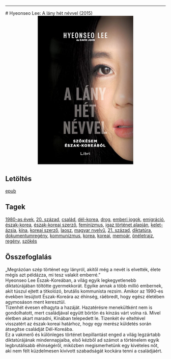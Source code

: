 <hr/>
# <a name="id_988">Hyeonseo Lee: A lány hét névvel (2015)</a>
<center><img src="https://github.com/BercziSandor/calibre_lib/raw/main/main/Hyeonseo%20Lee/A%20lany%20het%20nevvel%20%28988%29/cover.jpg" alt="cover" width="300"/></center>

## Letöltés
[epub](https://github.com/BercziSandor/calibre_lib/raw/main/main/Hyeonseo%20Lee/A%20lany%20het%20nevvel%20%28988%29/A%20lany%20het%20nevvel%20-%20Hyeonseo%20Lee.epub)

## Tagek
[1980-as évek](https://github.com/berczisandor/calibre_lib/blob/main/main/_tags/1980-as%20%c3%a9vek.md), [20. század](https://github.com/berczisandor/calibre_lib/blob/main/main/_tags/20.%20sz%c3%a1zad.md), [család](https://github.com/berczisandor/calibre_lib/blob/main/main/_tags/csal%c3%a1d.md), [dél-korea](https://github.com/berczisandor/calibre_lib/blob/main/main/_tags/d%c3%a9l-korea.md), [drog](https://github.com/berczisandor/calibre_lib/blob/main/main/_tags/drog.md), [emberi jogok](https://github.com/berczisandor/calibre_lib/blob/main/main/_tags/emberi%20jogok.md), [emigráció](https://github.com/berczisandor/calibre_lib/blob/main/main/_tags/emigr%c3%a1ci%c3%b3.md), [észak-korea](https://github.com/berczisandor/calibre_lib/blob/main/main/_tags/%c3%a9szak-korea.md), [észak-koreai szerző](https://github.com/berczisandor/calibre_lib/blob/main/main/_tags/%c3%a9szak-koreai%20szerz%c5%91.md), [feminizmus](https://github.com/berczisandor/calibre_lib/blob/main/main/_tags/feminizmus.md), [igaz történet alapján](https://github.com/berczisandor/calibre_lib/blob/main/main/_tags/igaz%20t%c3%b6rt%c3%a9net%20alapj%c3%a1n.md), [kelet-ázsia](https://github.com/berczisandor/calibre_lib/blob/main/main/_tags/kelet-%c3%a1zsia.md), [kína](https://github.com/berczisandor/calibre_lib/blob/main/main/_tags/k%c3%adna.md), [koreai szerző](https://github.com/berczisandor/calibre_lib/blob/main/main/_tags/koreai%20szerz%c5%91.md), [laosz](https://github.com/berczisandor/calibre_lib/blob/main/main/_tags/laosz.md), [magyar nyelvű](https://github.com/berczisandor/calibre_lib/blob/main/main/_tags/magyar%20nyelv%c5%b1.md), [21. század](https://github.com/berczisandor/calibre_lib/blob/main/main/_tags/21.%20sz%c3%a1zad.md), [diktatúra](https://github.com/berczisandor/calibre_lib/blob/main/main/_tags/diktat%c3%bara.md), [dokumentumregény](https://github.com/berczisandor/calibre_lib/blob/main/main/_tags/dokumentumreg%c3%a9ny.md), [kommunizmus](https://github.com/berczisandor/calibre_lib/blob/main/main/_tags/kommunizmus.md), [korea](https://github.com/berczisandor/calibre_lib/blob/main/main/_tags/korea.md), [koreai](https://github.com/berczisandor/calibre_lib/blob/main/main/_tags/koreai.md), [memoár](https://github.com/berczisandor/calibre_lib/blob/main/main/_tags/memo%c3%a1r.md), [önéletrajz](https://github.com/berczisandor/calibre_lib/blob/main/main/_tags/%c3%b6n%c3%a9letrajz.md), [regény](https://github.com/berczisandor/calibre_lib/blob/main/main/_tags/reg%c3%a9ny.md), [szökés](https://github.com/berczisandor/calibre_lib/blob/main/main/_tags/sz%c3%b6k%c3%a9s.md)

## Összefoglalás
<div>
<p>„Megrázóan ​szép történet egy lányról, akitől még a nevét is elvették, élete mégis azt példázza, mi tesz valakit emberré.”<br>Hyeonseo Lee Észak-Koreában, a világ egyik legkegyetlenebb diktatúrájában töltötte gyermekkorát. Egyike annak a több millió embernek, akit túszul ejtett a titkolózó, brutális kommunista rezsim. Amikor az 1990-es években lesújtott Észak-Koreára az éhínség, ráébredt, hogy egész életében agymosáson ment keresztül. <br>Tizenhét évesen elhagyta a hazáját. Hazatérésre menekültként nem is gondolhatott, mert családjával együtt börtön és kínzás várt volna rá. Mivel életben akart maradni, Kínában telepedett le. Tizenkét év elteltével visszatért az észak-koreai határhoz, hogy egy merész küldetés során átsegítse családját Dél-Koreába. <br>Ez a vakmerő és különleges történet bepillantást enged a világ legzártabb diktatúrájának mindennapjaiba, első kézből ad számot a történelem egyik legbrutálisabb éhínségéről, miközben megismerhetünk egy kivételes nőt, aki nem félt küzdelmesen kivívott szabadságát kockára tenni a családjáért.</p></div>


